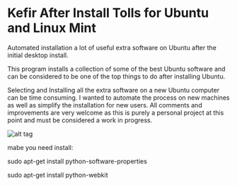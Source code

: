 Kefir After Install Tolls for Ubuntu and Linux Mint
===================================================

Automated installation a lot of useful extra software on Ubuntu after the initial desktop install. 

This program installs a collection of some of the best Ubuntu software and can be considered to be one of the top things to do after installing Ubuntu.

Selecting and Installing all the extra software on a new Ubuntu computer can be time consuming. I wanted to automate the process on new machines as well as simplify the installation for new users. All comments and improvements are very welcome as this is purely a personal project at this point and must be considered a work in progress.

![alt tag](https://scontent-mia1-1.xx.fbcdn.net/hphotos-xfa1/v/t1.0-9/12366205_939594242782915_2459608111902928587_n.png?oh=e632bc40aa6609870017e671e295ae03&oe=56E5675F)


mabe you need install:

sudo apt-get install python-software-properties

sudo apt-get install python-webkit

